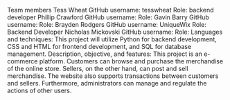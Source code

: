 Team members
    Tess Wheat
        GitHub username: tesswheat
        Role: backend developer
    Phillip Crawford
        GitHub username: 
        Role:
    Gavin Barry
        GitHub username: 
        Role:
    Brayden Rodgers
        GitHub username: UniqueWix
        Role: Backend Developer
    Nicholas Mickovski
        GitHub username: 
        Role:
Languages and techniques:
    This project will utilize Python for backend development, CSS and HTML for frontend development, and SQL for database management.
Description, objective, and features:
    This project is an e-commerce platform.  Customers can browse and purchase the merchandise of the online store.  Sellers, on the other hand, can post and sell merchandise.  The website also supports transactions between customers and sellers.  Furthermore, administrators can manage and regulate the actions of other users.

